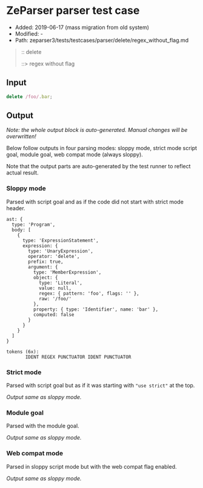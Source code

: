 # ZeParser parser test case

- Added: 2019-06-17 (mass migration from old system)
- Modified: -
- Path: zeparser3/tests/testcases/parser/delete/regex_without_flag.md

> :: delete
>
> ::> regex without flag

## Input

`````js
delete /foo/.bar;
`````

## Output

_Note: the whole output block is auto-generated. Manual changes will be overwritten!_

Below follow outputs in four parsing modes: sloppy mode, strict mode script goal, module goal, web compat mode (always sloppy).

Note that the output parts are auto-generated by the test runner to reflect actual result.

### Sloppy mode

Parsed with script goal and as if the code did not start with strict mode header.

`````
ast: {
  type: 'Program',
  body: [
    {
      type: 'ExpressionStatement',
      expression: {
        type: 'UnaryExpression',
        operator: 'delete',
        prefix: true,
        argument: {
          type: 'MemberExpression',
          object: {
            type: 'Literal',
            value: null,
            regex: { pattern: 'foo', flags: '' },
            raw: '/foo/'
          },
          property: { type: 'Identifier', name: 'bar' },
          computed: false
        }
      }
    }
  ]
}

tokens (6x):
       IDENT REGEX PUNCTUATOR IDENT PUNCTUATOR
`````

### Strict mode

Parsed with script goal but as if it was starting with `"use strict"` at the top.

_Output same as sloppy mode._

### Module goal

Parsed with the module goal.

_Output same as sloppy mode._

### Web compat mode

Parsed in sloppy script mode but with the web compat flag enabled.

_Output same as sloppy mode._
